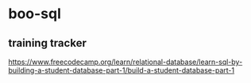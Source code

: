 # boo-sql
## training tracker
https://www.freecodecamp.org/learn/relational-database/learn-sql-by-building-a-student-database-part-1/build-a-student-database-part-1